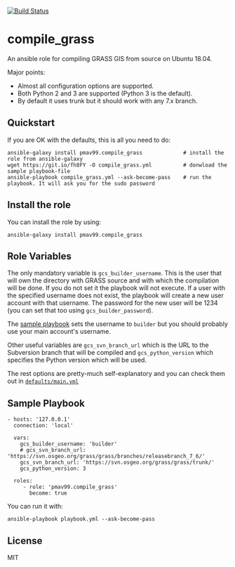 [![Build Status](https://travis-ci.com/pmav99/ansible-role-compile_grass.svg?branch=master)](https://travis-ci.com/pmav99/ansible-role-compile_grass)

compile_grass
=============

An ansible role for compiling GRASS GIS from source on Ubuntu 18.04.

Major points:

- Almost all configuration options are supported.
- Both Python 2 and 3 are supported (Python 3 is the default).
- By default it uses trunk but it should work with any 7.x branch.

Quickstart
----------

If you are OK with the defaults, this is all you need to do:

    ansible-galaxy install pmav99.compile_grass             # install the role from ansible-galaxy
    wget https://git.io/fh8FY -O compile_grass.yml          # donwload the sample playbook-file
    ansible-playbook compile_grass.yml --ask-become-pass    # run the playbook. It will ask you for the sudo password

Install the role
----------------

You can install the role by using:

    ansible-galaxy install pmav99.compile_grass

Role Variables
--------------

The only mandatory variable is `gcs_builder_username`. This is the user that will own
the directory with GRASS source and with which the compilation will be done. If you do
not set it the playbook will not execute. If a user with the specified username does not
exist, the playbook will create a new user account with that username. The password for 
the new user will be 1234 (you can set that too using `gcs_builder_password`).

The [sample playbook](https://github.com/pmav99/ansible-role-compile_grass/blob/master/compile_grass.yml)
sets the username to `builder` but you should probably use your main account's username.

Other useful variables are `gcs_svn_branch_url` which is the URL to the Subversion branch
that will be compiled and `gcs_python_version` which specifies the Python version which
will be used.

The rest options are pretty-much self-explanatory and you can check them out in
[`defaults/main.yml`](https://github.com/pmav99/ansible-role-compile_grass/blob/master/defaults/main.yml)

Sample Playbook
----------------

    - hosts: '127.0.0.1'
      connection: 'local'

      vars:
        gcs_builder_username: 'builder'
        # gcs_svn_branch_url: 'https://svn.osgeo.org/grass/grass/branches/releasebranch_7_6/'
        gcs_svn_branch_url: 'https://svn.osgeo.org/grass/grass/trunk/'
        gcs_python_version: 3

      roles:
         - role: 'pmav99.compile_grass'
           become: true

You can run it with:

    ansible-playbook playbook.yml --ask-become-pass

License
-------

MIT
